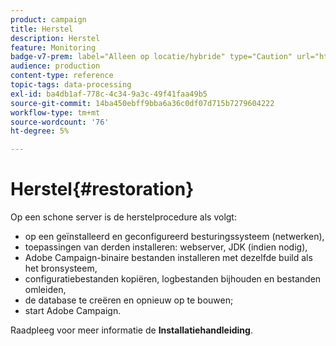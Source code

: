 ```yaml
---
product: campaign
title: Herstel
description: Herstel
feature: Monitoring
badge-v7-prem: label="Alleen op locatie/hybride" type="Caution" url="https://experienceleague.adobe.com/docs/campaign-classic/using/installing-campaign-classic/architecture-and-hosting-models/hosting-models-lp/hosting-models.html?lang=nl" tooltip="Alleen van toepassing op on-premise en hybride implementaties"
audience: production
content-type: reference
topic-tags: data-processing
exl-id: ba4db1af-778c-4c34-9a3c-49f41faa49b5
source-git-commit: 14ba450ebff9bba6a36c0df07d715b7279604222
workflow-type: tm+mt
source-wordcount: '76'
ht-degree: 5%

---
```


# Herstel{#restoration}



Op een schone server is de herstelprocedure als volgt:

* op een geïnstalleerd en geconfigureerd besturingssysteem (netwerken),
* toepassingen van derden installeren: webserver, JDK (indien nodig),
* Adobe Campaign-binaire bestanden installeren met dezelfde build als het bronsysteem,
* configuratiebestanden kopiëren, logbestanden bijhouden en bestanden omleiden,
* de database te creëren en opnieuw op te bouwen;
* start Adobe Campaign.

Raadpleeg voor meer informatie de **Installatiehandleiding**.
